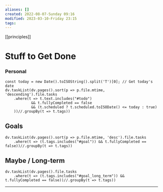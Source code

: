```yaml
---
aliases: []
created: 2022-08-07-Sunday 09:16
modified: 2023-03-10-Friday 23:15
tags: 
---
```

[[principles]]

# Stuff to Get Done

### Personal
```dataviewjs 
const today = new Date().toISOString().split('T')[0]; // Get today's date
dv.taskList(dv.pages().sort(p => p.file.mtime, 'descending').file.tasks
	.where(t => t.text.includes("#todo")
			&& t.fullyCompleted == false
			&& (t.scheduled ? t.scheduled.toISODate() <= today : true)
	))//.groupBy(t => t.tags))
```

## Goals
```dataviewjs 
dv.taskList(dv.pages().sort(p => p.file.mtime, 'desc').file.tasks
	.where(t => (t.tags.includes("#goal")) && t.fullyCompleted == false))//.groupBy(t => t.tags))
```

## Maybe / Long-term
```dataviewjs 
dv.taskList(dv.pages().file.tasks
	.where(t => (t.tags.includes("#goal_long_term")) && t.fullyCompleted == false))//.groupBy(t => t.tags))
```
---


